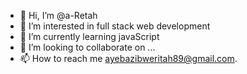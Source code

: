 - 👋 Hi, I’m @a-Retah
- 👀 I’m interested in full stack  web development 
- 🌱 I’m currently learning javaScript
- 💞️ I’m looking to collaborate on ...
- 📫 How to reach me  ayebazibweritah89@gmail.com.

<!---
a-Retah/a-Retah is a ✨ special ✨ repository because its `README.md` (this file) appears on your GitHub profile.
You can click the Preview link to take a look at your changes.
--->
